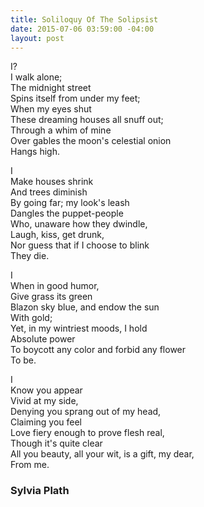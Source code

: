 ```yaml
---
title: Soliloquy Of The Solipsist
date: 2015-07-06 03:59:00 -04:00
layout: post
---
```


I?    
I walk alone;    
The midnight street    
Spins itself from under my feet;    
When my eyes shut    
These dreaming houses all snuff out;    
Through a whim of mine    
Over gables the moon's celestial onion    
Hangs high.    
    
I    
Make houses shrink    
And trees diminish    
By going far; my look's leash    
Dangles the puppet-people    
Who, unaware how they dwindle,    
Laugh, kiss, get drunk,    
Nor guess that if I choose to blink    
They die.    
    
I    
When in good humor,    
Give grass its green    
Blazon sky blue, and endow the sun    
With gold;    
Yet, in my wintriest moods, I hold    
Absolute power    
To boycott any color and forbid any flower    
To be.    
    
I    
Know you appear    
Vivid at my side,    
Denying you sprang out of my head,    
Claiming you feel    
Love fiery enough to prove flesh real,    
Though it's quite clear    
All you beauty, all your wit, is a gift, my dear,    
From me.   


	 
### Sylvia Plath